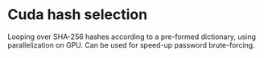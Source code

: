# Cuda hash selection

Looping over SHA-256 hashes according to a pre-formed dictionary, using parallelization on GPU.
Can be used for speed-up password brute-forcing.
